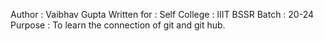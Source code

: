 Author : Vaibhav Gupta
Written for : Self
College : IIIT BSSR
Batch : 20-24
Purpose : To learn the connection of git and git hub.
